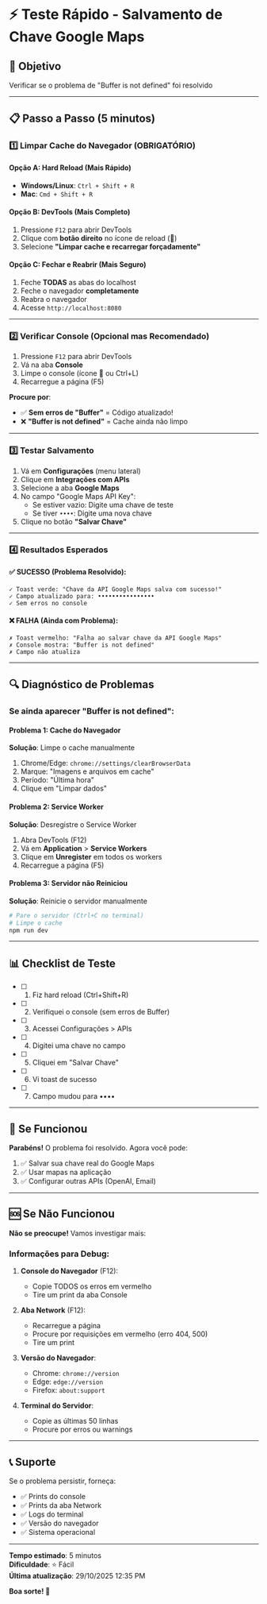 # ⚡ Teste Rápido - Salvamento de Chave Google Maps

## 🎯 Objetivo
Verificar se o problema de "Buffer is not defined" foi resolvido

---

## 📋 Passo a Passo (5 minutos)

### 1️⃣ **Limpar Cache do Navegador** (OBRIGATÓRIO)

#### Opção A: Hard Reload (Mais Rápido)
- **Windows/Linux**: `Ctrl + Shift + R`
- **Mac**: `Cmd + Shift + R`

#### Opção B: DevTools (Mais Completo)
1. Pressione `F12` para abrir DevTools
2. Clique com **botão direito** no ícone de reload (🔄)
3. Selecione **"Limpar cache e recarregar forçadamente"**

#### Opção C: Fechar e Reabrir (Mais Seguro)
1. Feche **TODAS** as abas do localhost
2. Feche o navegador **completamente**
3. Reabra o navegador
4. Acesse `http://localhost:8080`

---

### 2️⃣ **Verificar Console** (Opcional mas Recomendado)

1. Pressione `F12` para abrir DevTools
2. Vá na aba **Console**
3. Limpe o console (ícone 🚫 ou Ctrl+L)
4. Recarregue a página (F5)

**Procure por**:
- ✅ **Sem erros de "Buffer"** = Código atualizado!
- ❌ **"Buffer is not defined"** = Cache ainda não limpo

---

### 3️⃣ **Testar Salvamento**

1. Vá em **Configurações** (menu lateral)
2. Clique em **Integrações com APIs**
3. Selecione a aba **Google Maps**
4. No campo "Google Maps API Key":
   - Se estiver vazio: Digite uma chave de teste
   - Se tiver `••••`: Digite uma nova chave
5. Clique no botão **"Salvar Chave"**

---

### 4️⃣ **Resultados Esperados**

#### ✅ **SUCESSO** (Problema Resolvido):
```
✓ Toast verde: "Chave da API Google Maps salva com sucesso!"
✓ Campo atualizado para: ••••••••••••••••
✓ Sem erros no console
```

#### ❌ **FALHA** (Ainda com Problema):
```
✗ Toast vermelho: "Falha ao salvar chave da API Google Maps"
✗ Console mostra: "Buffer is not defined"
✗ Campo não atualiza
```

---

## 🔍 Diagnóstico de Problemas

### Se ainda aparecer "Buffer is not defined":

#### Problema 1: Cache do Navegador
**Solução**: Limpe o cache manualmente
1. Chrome/Edge: `chrome://settings/clearBrowserData`
2. Marque: "Imagens e arquivos em cache"
3. Período: "Última hora"
4. Clique em "Limpar dados"

#### Problema 2: Service Worker
**Solução**: Desregistre o Service Worker
1. Abra DevTools (F12)
2. Vá em **Application** > **Service Workers**
3. Clique em **Unregister** em todos os workers
4. Recarregue a página (F5)

#### Problema 3: Servidor não Reiniciou
**Solução**: Reinicie o servidor manualmente
```bash
# Pare o servidor (Ctrl+C no terminal)
# Limpe o cache
npm run dev
```

---

## 📊 Checklist de Teste

- [ ] 1. Fiz hard reload (Ctrl+Shift+R)
- [ ] 2. Verifiquei o console (sem erros de Buffer)
- [ ] 3. Acessei Configurações > APIs
- [ ] 4. Digitei uma chave no campo
- [ ] 5. Cliquei em "Salvar Chave"
- [ ] 6. Vi toast de sucesso
- [ ] 7. Campo mudou para ••••

---

## 🎉 Se Funcionou

**Parabéns!** O problema foi resolvido. Agora você pode:

1. ✅ Salvar sua chave real do Google Maps
2. ✅ Usar mapas na aplicação
3. ✅ Configurar outras APIs (OpenAI, Email)

---

## 🆘 Se Não Funcionou

**Não se preocupe!** Vamos investigar mais:

### Informações para Debug:

1. **Console do Navegador** (F12):
   - Copie TODOS os erros em vermelho
   - Tire um print da aba Console

2. **Aba Network** (F12):
   - Recarregue a página
   - Procure por requisições em vermelho (erro 404, 500)
   - Tire um print

3. **Versão do Navegador**:
   - Chrome: `chrome://version`
   - Edge: `edge://version`
   - Firefox: `about:support`

4. **Terminal do Servidor**:
   - Copie as últimas 50 linhas
   - Procure por erros ou warnings

---

## 📞 Suporte

Se o problema persistir, forneça:
- ✅ Prints do console
- ✅ Prints da aba Network
- ✅ Logs do terminal
- ✅ Versão do navegador
- ✅ Sistema operacional

---

**Tempo estimado**: 5 minutos  
**Dificuldade**: ⭐ Fácil  
**Última atualização**: 29/10/2025 12:35 PM

**Boa sorte! 🚀**
